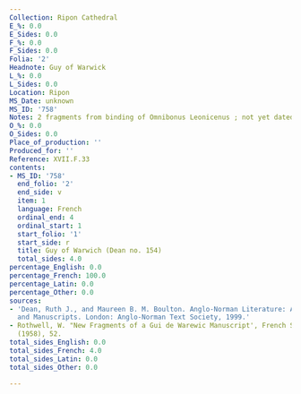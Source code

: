 ```yaml
---
Collection: Ripon Cathedral
E_%: 0.0
E_Sides: 0.0
F_%: 0.0
F_Sides: 0.0
Folia: '2'
Headnote: Guy of Warwick
L_%: 0.0
L_Sides: 0.0
Location: Ripon
MS_Date: unknown
MS_ID: '758'
Notes: 2 fragments from binding of Omnibonus Leonicenus ; not yet dated
O_%: 0.0
O_Sides: 0.0
Place_of_production: ''
Produced_for: ''
Reference: XVII.F.33
contents:
- MS_ID: '758'
  end_folio: '2'
  end_side: v
  item: 1
  language: French
  ordinal_end: 4
  ordinal_start: 1
  start_folio: '1'
  start_side: r
  title: Guy of Warwich (Dean no. 154)
  total_sides: 4.0
percentage_English: 0.0
percentage_French: 100.0
percentage_Latin: 0.0
percentage_Other: 0.0
sources:
- 'Dean, Ruth J., and Maureen B. M. Boulton. Anglo-Norman Literature: A Guide to Texts
  and Manuscripts. London: Anglo-Norman Text Society, 1999.'
- Rothwell, W. "New Fragments of a Gui de Warewic Manuscript', French Studies, 13
  (1958), 52.
total_sides_English: 0.0
total_sides_French: 4.0
total_sides_Latin: 0.0
total_sides_Other: 0.0

---
```

